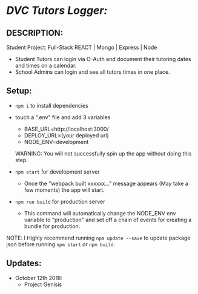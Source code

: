 # _DVC Tutors Logger:_
<!-- [DEMO](https://trex-rbp.herokuapp.com/) -->
<!-- ### Deployed on Heroku [here](https://itiner-ez.herokuapp.com/). -->
<!-- <img src="http://imgur.com/dTXjfrU.png" /> -->


## DESCRIPTION:
Student Project: Full-Stack REACT | Mongo | Express | Node
  * Student Tutors can login via O-Auth and document their tutoring dates and times on a calendar.
  * School Admins can login and see all tutors times in one place.

## Setup:
  - `npm i` to install dependencies
  - touch a ".env" file and add 3 variables
    * BASE_URL=http://localhost:3000/
    * DEPLOY_URL=(your deployed url)
    * NODE_ENV=development

    WARNING: You will not successfully spin up the app without doing this step.
  - `npm start` for development server
    * Once the "webpack built xxxxxx..." message appears (May take a few moments) the app will start.
  - `npm run build` for production server
    * This command will automatically change the NODE_ENV env variable to "production" and set off a chain of events for creating a bundle for production.


  NOTE: I Highly recommend running `npm update --save` to update package json before running `npm start` or `npm build`.

## Updates:
* October 12th 2018:
  - Project Genisis

<!-- ## ScreenShots:
* Terminal
  - <img src="http://i.imgur.com/RjJ7yfA.png" /> -->
